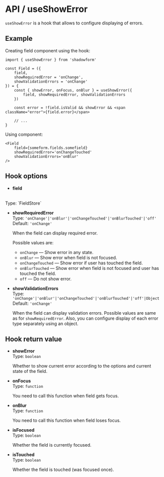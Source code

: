 # API / useShowError

`useShowError` is a hook that allows to configure displaying of errors.

## Example

Creating field component using the hook:

```
import { useShowError } from 'shadowform'

const Field = ({
    field,
    showRequiredError = 'onChange',
    showValidationErrors = 'onChange'
}) = {
    const { showError, onFocus, onBlur } = useShowError({
        field, showRequiredError, showValidationErrors
    })

    const error = !field.isValid && showError && <span className="error">{field.error}</span>

    // ...
}
```

Using component:

```
<Field
    field={someform.fields.somefield}
    showRequiredError='onChangeTouched'
    showValidationErrors='onBlur'
/>
```

## Hook options

- **field**
<br/>
Type: `FieldStore`

- **showRequiredError**
  <br/>
  Type: `'onChange'|'onBlur'|'onChangeTouched'|'onBlurTouched'|'off'`
  <br/>
  Default: `'onChange'`
  
  When the field can display required error.
  
  Possible values are:
  
  - `onChange` &mdash; Show error in any state.
  - `onBlur` &mdash; Show error when field is not focused.
  - `onChangeTouched` &mdash; Show error if user has touched the field.
  - `onBlurTouched` &mdash; Show error when field is not focused and user 
    has touched the field.
  - `off` &mdash; Do not show error.

- **showValidationErrors**
  <br/>
  Type: `'onChange'|'onBlur'|'onChangeTouched'|'onBlurTouched'|'off'|Object`
  <br/>
  Default: `'onChange'`
  
  When the field can display validation errors.
  Possible values are same as for `showRequiredError`.
  Also, you can configure display of each error type separately using an object.

## Hook return value

- **showError**
  <br/>
  Type: `boolean`
  
  Whether to show current error according to the options and current state of the field.

- **onFocus**
  <br/>
  Type: `function`
  
  You need to call this function when field gets focus.

- **onBlur**
  <br/>
  Type: `function`
  
  You need to call this function when field loses focus.

- **isFocused**
  <br/>
  Type: `boolean`
  
  Whether the field is currently focused.

- **isTouched**
  <br/>
  Type: `boolean`
  
  Whether the field is touched (was focused once).
